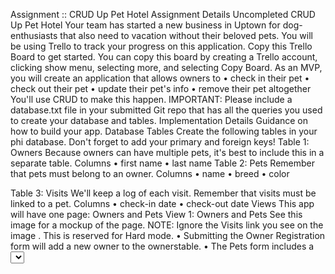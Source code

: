Assignment :: CRUD Up Pet Hotel
Assignment Details
Uncompleted
CRUD Up Pet Hotel
Your team has started a new business in Uptown for dog-enthusiasts that also need to vacation without their beloved pets.
You will be using Trello to track your progress on this application. Copy this Trello Board to get started. You can copy this board by creating a Trello account, clicking show menu, selecting more, and selecting Copy Board.
As an MVP, you will create an application that allows owners to
•	check in their pet
•	check out their pet
•	update their pet's info
•	remove their pet altogether
You'll use CRUD to make this happen.
IMPORTANT: Please include a database.txt file in your submitted Git repo that has all the queries you used to create your database and tables.
Implementation Details
Guidance on how to build your app.
Database Tables
Create the following tables in your phi database. Don't forget to add your primary and foreign keys!
Table 1: Owners
Because owners can have multiple pets, it's best to include this in a separate table.
Columns
•	first name
•	last name
Table 2: Pets
Remember that pets must belong to an owner.
Columns
•	name
•	breed
•	color

Table 3: Visits
We'll keep a log of each visit. Remember that visits must be linked to a pet.
Columns
•	check-in date
•	check-out date
Views
This app will have one page: Owners and Pets
View 1: Owners and Pets
See this image for a mockup of the page.
NOTE: Ignore the Visits link you see on the image . This is reserved for Hard mode.
•	Submitting the Owner Registration form will add a new owner to the ownerstable.
•	The Pets form includes a <select> drop-down list that needs to be populated with data from the owners table. Submitting this form will add a new pet to the pets table. HINT: In addition to displaying the name, make sure to keep track of each owner's id.
•	The Pets table is ultimately populated with data from the owners, pets, and visits table. (Research LEFT OUTER JOIN if you hit a snag with this.)
o	The owner name should be displayed, but not editable.
o	All of the pet data displayed should be editable.
o	Clicking the Go button under the Update column should update the pets table.
o	Clicking the Go button under the Delete column should delete the pet from the pets table. HINT: Delete any visits for this pet before deleting it from the pets table.
o	The Check-In/Check-out button will default to displaying IN when a pet is first created.
o	Checking in a pet is done by inserting the current date into the check-in date column of the visits table. A checked-in pet will have a button that displays OUT.
o	Checking out a pet is done by updating the check-out date column record in the visits table.
Hard Mode
Create a second page for the application: Visits.
The Visits page will display the check-in data for each pet. Pets that are checked in, but not checked out should appear first in the list. We should see the following data:
•	Pet name
•	Check-in date
•	Checkout date
There is no mockup for this page, so be creative and do your best!
